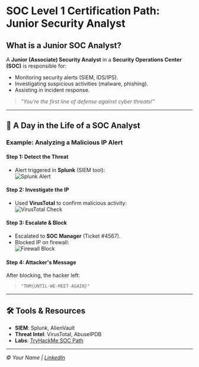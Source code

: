 #  SOC Level 1 Certification Path: Junior Security Analyst

##  What is a Junior SOC Analyst?
A **Junior (Associate) Security Analyst** in a **Security Operations Center (SOC)** is responsible for:  
- Monitoring security alerts (SIEM, IDS/IPS).  
- Investigating suspicious activities (malware, phishing).  
- Assisting in incident response.  

> *"You’re the first line of defense against cyber threats!"*  

---

## 📂 **A Day in the Life of a SOC Analyst**  
### **Example: Analyzing a Malicious IP Alert**  
#### **Step 1: Detect the Threat**  
- Alert triggered in **Splunk** (SIEM tool):  
  ![Splunk Alert](images/splunk-alert.png)  

#### **Step 2: Investigate the IP**  
- Used **VirusTotal** to confirm malicious activity:  
  ![VirusTotal Check](images/virustotal-ip.png)  

#### **Step 3: Escalate & Block**  
- Escalated to **SOC Manager** (Ticket #4567).  
- Blocked IP on firewall:  
  ![Firewall Block](images/firewall-block.png)  

#### **Step 4: Attacker's Message**  
After blocking, the hacker left:  
> `"THM{UNTIL-WE-MEET-AGAIN}"`  

---

## 🛠️ Tools & Resources  
- **SIEM**: Splunk, AlienVault  
- **Threat Intel**: VirusTotal, AbuseIPDB  
- **Labs**: [TryHackMe SOC Path](https://tryhackme.com/paths)  

---
*© Your Name | [LinkedIn](https://linkedin.com/in/yourprofile)*  
